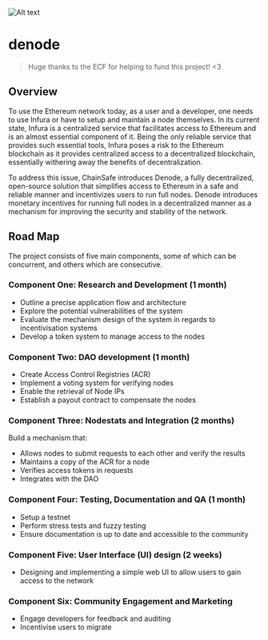 ![Alt text](https://raw.githubusercontent.com/ChainSafeSystems/denode/master/denode.png "Optional Title")

# denode

> Huge thanks to the ECF for helping to fund this project! <3

## Overview
To use the Ethereum network today, as a user and a developer, one needs to use Infura or have to setup and maintain a node themselves. In its current state, Infura is a centralized service that facilitates access to Ethereum and is an almost essential component of it. Being the only reliable service that provides such essential tools, Infura poses a risk to the Ethereum blockchain as it provides centralized access to a decentralized blockchain, essentially withering away the benefits of decentralization.

To address this issue, ChainSafe introduces Denode, a fully decentralized, open-source solution that simplifies access to Ethereum in a safe and reliable manner and incentivizes users to run full nodes. Denode introduces monetary incentives for running full nodes in a decentralized manner as a mechanism for improving the security and stability of the network.


## Road Map
The project consists of five main components, some of which can be concurrent, and others which are consecutive.

### Component One: Research and Development (1 month)
- Outline a precise application flow and architecture
- Explore the potential vulnerabilities of the system
- Evaluate the mechanism design of the system in regards to incentivisation systems
- Develop a token system to manage access to the nodes

### Component Two: DAO development (1 month)
- Create Access Control Registries (ACR)
- Implement a voting system for verifying nodes
- Enable the retrieval of Node IPs
- Establish a payout contract to compensate the nodes

### Component Three: Nodestats and Integration (2 months)
Build a mechanism that:
- Allows nodes to submit requests to each other and verify the results
- Maintains a copy of the ACR for a node
- Verifies access tokens in requests
- Integrates with the DAO

### Component Four: Testing, Documentation and QA (1 month)
- Setup a testnet
- Perform stress tests and fuzzy testing
- Ensure documentation is up to date and accessible to the community

### Component Five: User Interface (UI) design (2 weeks)
- Designing and implementing a simple web UI to allow users to gain access to the network

### Component Six: Community Engagement and Marketing
- Engage developers for feedback and auditing
- Incentivise users to migrate